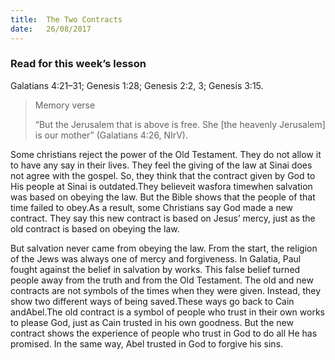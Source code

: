 ```yaml
---
title:  The Two Contracts
date:   26/08/2017
---
```


### Read for this week’s lesson
Galatians 4:21–31; Genesis 1:28; Genesis 2:2, 3; Genesis 3:15.

> <p>Memory verse</p>
> “But the Jerusalem that is above is free. She [the heavenly Jerusalem] is our mother” (Galatians 4:26, NIrV).

Some christians reject the power of the Old Testament. They do not allow it to have any say in their lives. They feel the giving of the law at Sinai does not agree with the gospel. So, they think that the contract given by God to His people at Sinai is outdated.They believeit wasfora timewhen salvation was based on obeying the law. But the Bible shows that the people of that time failed to obey.As a result, some Christians say God made a new contract. They say this new contract is based on Jesus’ mercy, just as the old contract is based on obeying the law.

But salvation never came from obeying the law. From the start, the religion of the Jews was always one of mercy and forgiveness. In Galatia, Paul fought against the belief in salvation by works. This false belief turned people away from the truth and from the Old Testament. The old and new contracts are not symbols of the times when they were given. Instead, they show two different ways of being saved.These ways go back to Cain andAbel.The old contract is a symbol of people who trust in their own works to please God, just as Cain trusted in his own goodness. But the new contract shows the experience of people who trust in God to do all He has promised. In the same way, Abel trusted in God to forgive his sins.